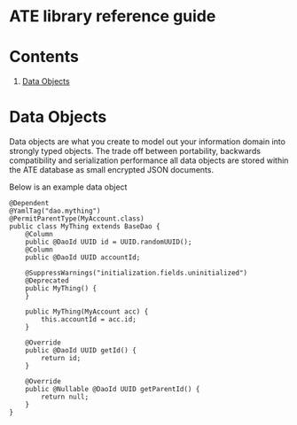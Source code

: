 ATE library reference guide
===========================

# Contents

1. [Data Objects](#data-objects)

# Data Objects

Data objects are what you create to model out your information domain into strongly typed objects. The 
trade off between portability, backwards compatibility and serialization performance all data objects
are stored within the ATE database as small encrypted JSON documents.

Below is an example data object

    @Dependent
    @YamlTag("dao.mything")
    @PermitParentType(MyAccount.class)
    public class MyThing extends BaseDao {
        @Column
        public @DaoId UUID id = UUID.randomUUID();
        @Column
        public @DaoId UUID accountId;
    
        @SuppressWarnings("initialization.fields.uninitialized")
        @Deprecated
        public MyThing() {
        }
    
        public MyThing(MyAccount acc) {
            this.accountId = acc.id;
        }
    
        @Override
        public @DaoId UUID getId() {
            return id;
        }
    
        @Override
        public @Nullable @DaoId UUID getParentId() {
            return null;
        }
    }
